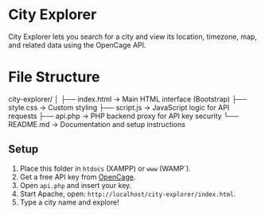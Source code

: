 # City Explorer

City Explorer lets you search for a city and view its location, timezone, map, and related data using the OpenCage API.
# File Structure
city-explorer/
│
├── index.html      → Main HTML interface (Bootstrap)
├── style.css       → Custom styling
├── script.js       → JavaScript logic for API requests
├── api.php         → PHP backend proxy for API key security
└── README.md       → Documentation and setup instructions

## Setup
1. Place this folder in `htdocs` (XAMPP) or `www` (WAMP`).
2. Get a free API key from [OpenCage](https://opencagedata.com/users/sign_up).
3. Open `api.php` and insert your key.
4. Start Apache, open: `http://localhost/city-explorer/index.html`.
5. Type a city name and explore!